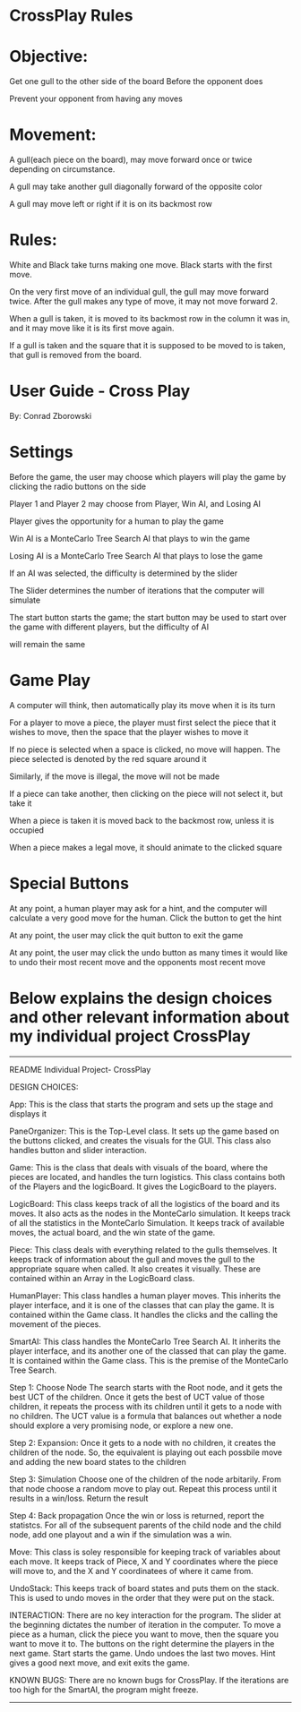 
# CrossPlay Rules

# Objective:
  Get one gull to the other side of the board
	Before the opponent does
	
  Prevent your opponent from having any moves
  
# Movement:
  A gull(each piece on the board), may move
	  forward once or twice depending on circumstance.
	  
  A gull may take another gull diagonally forward of
	  the opposite color
	  
  A gull may move left or right if it is on its 
    backmost row
    
# Rules:
  White and Black take turns making one move.
	Black starts with the first move.
	
  On the very first move of an individual gull,
    the gull may move forward twice. After the gull
    makes any type of move, it may not move forward 2.
    
  When a gull is taken, it is moved to its backmost row
	  in the column it was in, and it may move like it is its first 
    move again.
    
  If a gull is taken and the square that it is supposed to be 
    moved to is taken, that gull is removed from the board.
    
# User Guide - Cross Play
By: Conrad Zborowski

# Settings
Before the game, the user may choose which players will play the game by clicking the radio buttons on the side

Player 1 and Player 2 may choose from Player, Win AI, and Losing AI

Player gives the opportunity for a human to play the game

Win AI is a MonteCarlo Tree Search AI that plays to win the game

Losing AI is a MonteCarlo Tree Search AI that plays to lose the game

If an AI was selected, the difficulty is determined by the slider

The Slider determines the number of iterations that the computer will simulate

The start button starts the game; the start button may be used to start over the game with different players, but the difficulty of AI 

will remain the same

# Game Play
A computer will think, then automatically play its move when it is its turn

For a player to move a piece, the player must first select the piece that it wishes to move, then the space that the player wishes to move it

If no piece is selected when a space is clicked, no move will happen. The piece selected is denoted by the red square around it

Similarly, if the move is illegal, the move will not be made

If a piece can take another, then clicking on the piece will not select it, but take it

When a piece is taken it is moved back to the backmost row, unless it is occupied

When a piece makes a legal move, it should animate to the clicked square 

# Special Buttons
At any point, a human player may ask for a hint, and the computer will calculate a very good move for the human. Click the button to get the hint

At any point, the user may click the quit button to exit the game

At any point, the user may click the undo button as many times it would like to undo their most recent move and the opponents most recent move


# Below explains the design choices and other relevant information about my individual project CrossPlay
**********************************************************************************************************
README Individual Project- CrossPlay

DESIGN CHOICES:

App: This is the class that starts the program and sets up the stage and displays it

PaneOrganizer: This is the Top-Level class. It sets up the game based on the buttons clicked,
and creates the visuals for the GUI. This class also handles button and slider interaction.

Game: This is the class that deals with visuals of the board, where the pieces are located, and 
handles the turn logistics. This class contains both of the Players and the logicBoard. It gives 
the LogicBoard to the players.

LogicBoard: This class keeps track of all the logistics of the board and its moves. It also acts
as the nodes in the MonteCarlo simulation. It keeps track of all the statistics in the MonteCarlo
Simulation. It keeps track of available moves, the actual board, and the win state of the game.

Piece: This class deals with everything related to the gulls themselves. It keeps track of information
about the gull and moves the gull to the appropriate square when called. It also creates it visually.
These are contained within an Array in the LogicBoard class.  

HumanPlayer: This class handles a human player moves. This inherits the player interface, and it is one of
the classes that can play the game. It is contained within the Game class. It handles the clicks
and the calling the movement of the pieces.

SmartAI: This class handles the MonteCarlo Tree Search AI. It inherits the player interface, and its another
one of the classed that can play the game. It is contained within the Game class. This is the premise of the
MonteCarlo Tree Search.

Step 1: Choose Node
The search starts with the Root node, and it gets the best UCT of the children. Once it gets the best of
UCT value of those children, it repeats the process with its children until it gets to a node with no children.
The UCT value is a formula that balances out whether a node should explore a very promising node, or explore
a new one.

Step 2: Expansion:
Once it gets to a node with no children, it creates the children of the node. So, the equivalent is playing out
each possbile move and adding the new board states to the children

Step 3: Simulation
Choose one of the children of the node arbitarily. From that node choose a random move to play out. Repeat this
process until it results in a win/loss. Return the result

Step 4: Back propagation
Once the win or loss is returned, report the statistcs. For all of the subsequent parents of the child node
and the child node, add one playout and a win if the simulation was a win.

Move: This class is soley responsible for keeping track of variables about each move. It keeps track
of Piece, X and Y coordinates where the piece will move to, and the X and Y coordinatees of where 
it came from.

UndoStack: This keeps track of board states and puts them on the stack. This is used to undo moves in the order
that they were put on the stack. 

INTERACTION: 
There are no key interaction for the program. The slider at the beginning
dictates the number of iteration in the computer. To move a piece as a human, click
the piece you want to move, then the square you want to move it to. The buttons on the right
determine the players in the next game. Start starts the game. Undo undoes the last two moves.
Hint gives a good next move, and exit exits the game.

KNOWN BUGS:
There are no known bugs for CrossPlay. If the iterations are too
high for the SmartAI, the program might freeze.
**********************************************************************************************************
